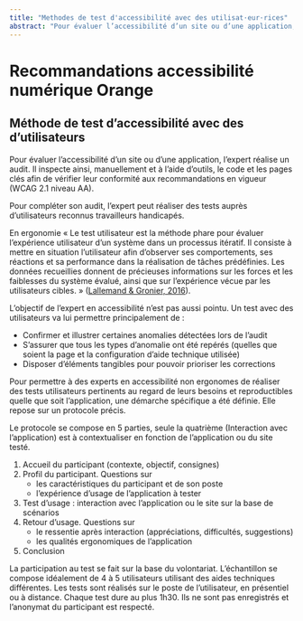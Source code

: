 ```yaml
---
title: "Methodes de test d'accessibilité avec des utilisat·eur·rices"
abstract: "Pour évaluer l’accessibilité d’un site ou d’une application, l’expert réalise un audit."
---
```


# Recommandations accessibilité numérique Orange

## Méthode de test d’accessibilité avec des d’utilisateurs 
Pour évaluer l’accessibilité d’un site ou d’une application, l’expert réalise un audit. Il inspecte ainsi, manuellement et à l’aide d’outils, le code et les pages clés afin de vérifier leur conformité aux recommandations en vigueur (<abbr>WCAG</abbr> 2.1 niveau AA).  

Pour compléter son audit, l’expert peut réaliser des tests auprès d’utilisateurs reconnus travailleurs handicapés.  

En ergonomie « Le  test  utilisateur  est  la  méthode  phare  pour évaluer  l’expérience  utilisateur  d’un  système dans  un  processus  itératif.  Il  consiste  à  mettre  en  situation  l’utilisateur  afin  d’observer  ses comportements,  ses  réactions  et  sa  performance  dans  la  réalisation  de  tâches  prédéfinies. Les  données  recueillies  donnent  de  précieuses informations  sur  les  forces  et  les  faiblesses du  système  évalué,  ainsi  que  sur  l’expérience vécue par les utilisateurs cibles. » (<a href="http://tecfaetu.unige.ch/etu-maltt/xerneas/jaquiet7/tests_utilisateurs_(Lallemand2016).pdf">Lallemand & Gronier, 2016</a>).  

L’objectif de l’expert en accessibilité n’est pas aussi pointu. Un test avec des utilisateurs va lui permettre principalement de :
- Confirmer et illustrer certaines anomalies détectées lors de l’audit
- S’assurer que tous les types d’anomalie ont été repérés (quelles que soient la page et la configuration d’aide technique utilisée)
- Disposer d’éléments tangibles pour pouvoir prioriser les corrections

Pour permettre à des experts en accessibilité non ergonomes de réaliser des tests utilisateurs pertinents au regard de leurs besoins et reproductibles quelle que soit l’application, une démarche spécifique a été définie. Elle repose sur un protocole précis.  

Le protocole se compose en 5 parties, seule la quatrième (Interaction avec l’application) est à contextualiser en fonction de l’application ou du site testé.  

1.	Accueil du participant (contexte, objectif, consignes)
2.	Profil du participant. Questions sur
    - les caractéristiques du participant et de son poste
    - l’expérience d’usage de l’application à tester 
3.	Test d’usage : interaction avec l’application ou le site  sur la base de scénarios
4.	Retour d’usage. Questions sur
    - le ressentie après interaction (appréciations, difficultés, suggestions) 
    - les qualités ergonomiques de l’application
5.	Conclusion

La participation au test se fait sur la base du volontariat. L’échantillon se compose idéalement de 4 à 5 utilisateurs utilisant des aides techniques différentes. Les tests sont réalisés sur le poste de l’utilisateur, en présentiel ou à distance. Chaque test dure au plus 1h30. Ils ne sont pas enregistrés et l’anonymat du participant est respecté. 
